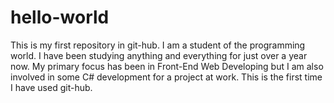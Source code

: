 # hello-world
This is my first repository in git-hub.
I am a student of the programming world. I have been studying anything and everything for just over a year now. My primary focus has been in Front-End Web Developing but I am also involved in some C# development for a project at work.
This is the first time I have used git-hub. 
